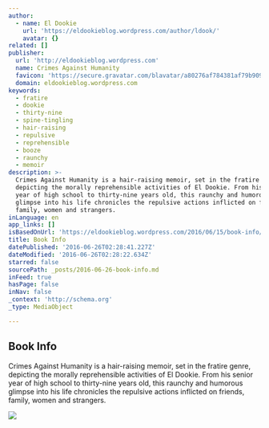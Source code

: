 ```yaml
---
author:
  - name: El Dookie
    url: 'https://eldookieblog.wordpress.com/author/ldook/'
    avatar: {}
related: []
publisher:
  url: 'http://eldookieblog.wordpress.com'
  name: Crimes Against Humanity
  favicon: 'https://secure.gravatar.com/blavatar/a80276af784381af79b90977ac835872?s=16'
  domain: eldookieblog.wordpress.com
keywords:
  - fratire
  - dookie
  - thirty-nine
  - spine-tingling
  - hair-raising
  - repulsive
  - reprehensible
  - booze
  - raunchy
  - memoir
description: >-
  Crimes Against Humanity is a hair-raising memoir, set in the fratire genre,
  depicting the morally reprehensible activities of El Dookie. From his senior
  year of high school to thirty-nine years old, this raunchy and humorous
  glimpse into his life chronicles the repulsive actions inflicted on friends,
  family, women and strangers.
inLanguage: en
app_links: []
isBasedOnUrl: 'https://eldookieblog.wordpress.com/2016/06/15/book-info/'
title: Book Info
datePublished: '2016-06-26T02:28:41.227Z'
dateModified: '2016-06-26T02:28:22.634Z'
starred: false
sourcePath: _posts/2016-06-26-book-info.md
inFeed: true
hasPage: false
inNav: false
_context: 'http://schema.org'
_type: MediaObject

---
```

<article style=""><h1>Book Info</h1><p>Crimes Against Humanity is a hair-raising memoir, set in the fratire genre, depicting the morally reprehensible activities of El Dookie. From his senior year of high school to thirty-nine years old, this raunchy and humorous glimpse into his life chronicles the repulsive actions inflicted on friends, family, women and strangers.</p><img src="https://i2.wp.com/eldookieblog.files.wordpress.com/2016/06/book-promo.jpg?fit=440%2C330&amp;ssl=1" /></article>